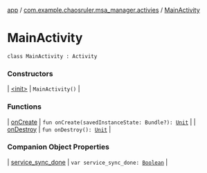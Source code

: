 [app](../../index.md) / [com.example.chaosruler.msa_manager.activies](../index.md) / [MainActivity](.)

# MainActivity

`class MainActivity : Activity`

### Constructors

| [&lt;init&gt;](-init-.md) | `MainActivity()` |

### Functions

| [onCreate](on-create.md) | `fun onCreate(savedInstanceState: Bundle?): `[`Unit`](https://kotlinlang.org/api/latest/jvm/stdlib/kotlin/-unit/index.html) |
| [onDestroy](on-destroy.md) | `fun onDestroy(): `[`Unit`](https://kotlinlang.org/api/latest/jvm/stdlib/kotlin/-unit/index.html) |

### Companion Object Properties

| [service_sync_done](service_sync_done.md) | `var service_sync_done: `[`Boolean`](https://kotlinlang.org/api/latest/jvm/stdlib/kotlin/-boolean/index.html) |

